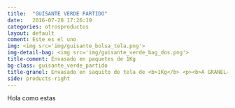 ```yaml
---
title:  "GUISANTE VERDE PARTIDO"
date:   2016-07-28 17:26:19
categories: otrosproductos
layout: default
coment: Este es el uno
img: <img src='img/guisante_bolsa_tela.png'>
img-detail-bag: <img src='img/guisante_verde_bag_dos.png'>
title-coment: Envasado en paquetes de 1Kg
bg-class: guisante_verde_partido 
title-granel: Envasado en saquito de tela de <b>1Kg</b> <p><b>A GRANEL</b><br> Envasado en sacos de <b>10Kg y 25Kg</b> 
side: products-right
---
```


Hola como estas